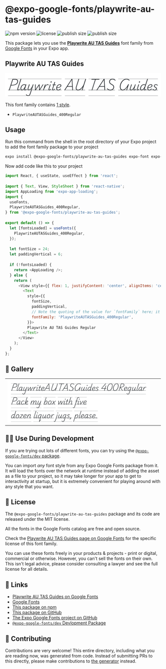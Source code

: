 # @expo-google-fonts/playwrite-au-tas-guides

![npm version](https://flat.badgen.net/npm/v/@expo-google-fonts/playwrite-au-tas-guides)
![license](https://flat.badgen.net/github/license/expo/google-fonts)
![publish size](https://flat.badgen.net/packagephobia/install/@expo-google-fonts/playwrite-au-tas-guides)
![publish size](https://flat.badgen.net/packagephobia/publish/@expo-google-fonts/playwrite-au-tas-guides)

This package lets you use the [**Playwrite AU TAS Guides**](https://fonts.google.com/specimen/Playwrite+AU+TAS+Guides) font family from [Google Fonts](https://fonts.google.com/) in your Expo app.

## Playwrite AU TAS Guides

![Playwrite AU TAS Guides](./font-family.png)

This font family contains [1 style](#-gallery).

- `PlaywriteAUTASGuides_400Regular`

## Usage

Run this command from the shell in the root directory of your Expo project to add the font family package to your project
```sh
expo install @expo-google-fonts/playwrite-au-tas-guides expo-font expo-app-loading
```

Now add code like this to your project
```js
import React, { useState, useEffect } from 'react';

import { Text, View, StyleSheet } from 'react-native';
import AppLoading from 'expo-app-loading';
import {
  useFonts,
  PlaywriteAUTASGuides_400Regular,
} from '@expo-google-fonts/playwrite-au-tas-guides';

export default () => {
  let [fontsLoaded] = useFonts({
    PlaywriteAUTASGuides_400Regular,
  });

  let fontSize = 24;
  let paddingVertical = 6;

  if (!fontsLoaded) {
    return <AppLoading />;
  } else {
    return (
      <View style={{ flex: 1, justifyContent: 'center', alignItems: 'center' }}>
        <Text
          style={{
            fontSize,
            paddingVertical,
            // Note the quoting of the value for `fontFamily` here; it expects a string!
            fontFamily: 'PlaywriteAUTASGuides_400Regular',
          }}>
          Playwrite AU TAS Guides Regular
        </Text>
      </View>
    );
  }
};

```

## 🔡 Gallery


||||
|-|-|-|
|![PlaywriteAUTASGuides_400Regular](./PlaywriteAUTASGuides_400Regular.ttf.png)||||


## 👩‍💻 Use During Development

If you are trying out lots of different fonts, you can try using the [`@expo-google-fonts/dev` package](https://github.com/expo/google-fonts/tree/master/font-packages/dev#readme).

You can import *any* font style from any Expo Google Fonts package from it. It will load the fonts
over the network at runtime instead of adding the asset as a file to your project, so it may take longer
for your app to get to interactivity at startup, but it is extremely convenient
for playing around with any style that you want.

## 📖 License

The `@expo-google-fonts/playwrite-au-tas-guides` package and its code are released under the MIT license.

All the fonts in the Google Fonts catalog are free and open source.

Check the [Playwrite AU TAS Guides page on Google Fonts](https://fonts.google.com/specimen/Playwrite+AU+TAS+Guides) for the specific license of this font family.

You can use these fonts freely in your products & projects - print or digital, commercial or otherwise. However, you can't sell the fonts on their own. This isn't legal advice, please consider consulting a lawyer and see the full license for all details.

## 🔗 Links

- [Playwrite AU TAS Guides on Google Fonts](https://fonts.google.com/specimen/Playwrite+AU+TAS+Guides)
- [Google Fonts](https://fonts.google.com/)
- [This package on npm](https://www.npmjs.com/package/@expo-google-fonts/playwrite-au-tas-guides)
- [This package on GitHub](https://github.com/expo/google-fonts/tree/master/font-packages/playwrite-au-tas-guides)
- [The Expo Google Fonts project on GitHub](https://github.com/expo/google-fonts)
- [`@expo-google-fonts/dev` Devlopment Package](https://github.com/expo/google-fonts/tree/master/font-packages/dev)

## 🤝 Contributing

Contributions are very welcome! This entire directory, including what you are reading now, was generated from code. Instead of submitting PRs to this directly, please make contributions to [the generator](https://github.com/expo/google-fonts/tree/master/packages/generator) instead.

